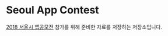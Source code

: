 # Seoul App Contest

[2018 서울시 앱공모전](https://mplatform.seoul.go.kr/w/contest/info/contestInfo.do) 참가를 위해 준비한 자료를 저장하는 저장소입니다.